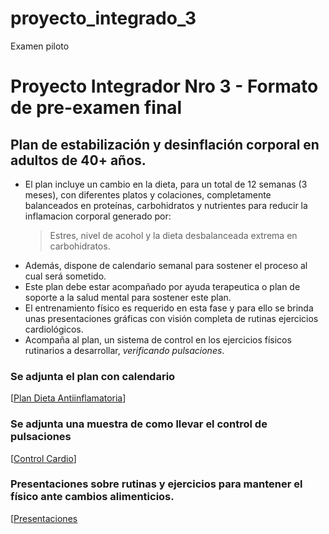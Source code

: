 # proyecto_integrado_3
Examen piloto
# Proyecto Integrador Nro 3 - Formato de pre-examen final

## Plan de estabilización y desinflación corporal en adultos de 40+ años.

* El plan incluye un cambio en la dieta, para un total de 12 semanas (3 meses), con diferentes platos y colaciones, completamente balanceados en proteínas, carbohidratos y nutrientes para reducir la inflamacion corporal generado por:
  > Estres, nivel de acohol y la dieta desbalanceada extrema en carbohidratos.
* Además, dispone de calendario semanal para sostener el proceso al cual será sometido.
* Este plan debe estar acompañado por ayuda terapeutica o plan de soporte a la salud mental para sostener este plan.
* El entrenamiento físico es requerido en esta fase y para ello se brinda unas presentaciones gráficas con visión completa de rutinas ejercicios cardiológicos.
* Acompaña al plan, un sistema de control en los ejercicios físicos rutinarios a desarrollar, _verificando pulsaciones_.

### Se adjunta el plan  con calendario
[[Plan Dieta Antiinflamatoria](https://docs.google.com/document/d/190IB8KpIwRL87iYFQa5-GSdp9-ry3fJxqu1aAjxEX1I/edit?usp=sharing)]

### Se adjunta una muestra de como llevar el control de pulsaciones
[[Control Cardio](https://docs.google.com/spreadsheets/d/1QT78AAkXqm97tddkBMdoq2w3K4d3Fui5q7lV9Z887tQ/edit?usp=sharing)]

### Presentaciones sobre rutinas y ejercicios para mantener el físico ante cambios alimenticios.
[[Presentaciones](https://app.presentations.ai/view/wM9gH6)
